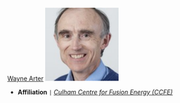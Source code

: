 [Wayne Arter](https://www.linkedin.com/in/wayne-arter-86375211/)
<img src="/assets/img/collaborators/wayne.jpeg" alt="Wayne Arter" width="167" />
- **Affiliation** <code>&#124;</code> [*Culham Centre for Fusion Energy (CCFE)*](https://ccfe.ukaea.uk/)
<!-- - **Role** <code>&#124;</code> PhD (DPhil) co-supervisor -->